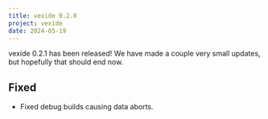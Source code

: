 ```yaml
---
title: vexide 0.2.0
project: vexide
date: 2024-05-19
---
```


vexide 0.2.1 has been released! We have made a couple very small updates, but hopefully that should end now.

## Fixed

- Fixed debug builds causing data aborts.
